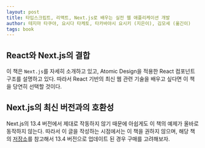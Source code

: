 ```yaml
---
layout: post
title: 타입스크립트, 리액트, Next.js로 배우는 실전 웹 애플리케이션 개발
author: 테지마 타쿠야, 요시다 타케토, 타카바야시 요시키 (지은이), 김모세 (옮긴이)
tags: book
---
```


## React와 Next.js의 결합

이 책은 `Next.js`를 자세히 소개하고 있고, Atomic Design을 적용한 React 컴포넌트 구조를 설명하고 있다. 따라서 React 기반의 최신 웹 관련 기술을 배우고 싶다면 이 책을 당연히 선택할 것이다.

## Next.js의 최신 버전과의 호환성

Next.js의 13.4 버전에서 제대로 작동하지 않기 때문에 아쉽게도 이 책의 예제가 올바로 동작하지 않는다. 따라서 이 글을 작성하는 시점에서는 이 책을 권하지 않으며, 해당 책의 [저장소](https://github.com/wikibook/ts-nextbook-app)를 참고해서 13.4 버전으로 업데이트 된 경우 구매를 고려해보자.
